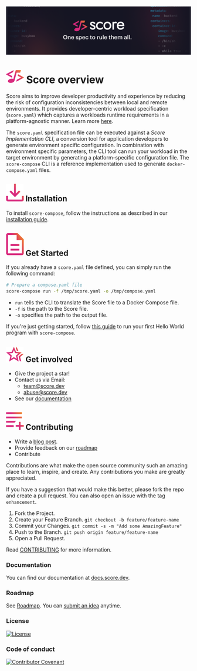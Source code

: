 ![Score banner](docs/images/banner.png)

# ![Score](docs/images/logo.svg) Score overview

Score aims to improve developer productivity and experience by reducing the risk of configuration inconsistencies between local and remote environments. It provides developer-centric workload specification (`score.yaml`) which captures a workloads runtime requirements in a platform-agnostic manner. Learn more [here](https://github.com/score-spec/spec#-what-is-score).

The `score.yaml` specification file can be executed against a _Score Implementation CLI_, a conversion tool for application developers to generate environment specific configuration. In combination with environment specific parameters, the CLI tool can run your workload in the target environment by generating a platform-specific configuration file. The `score-compose` CLI is a reference implementation used to generate `docker-compose.yaml` files.

## ![Installation](docs/images/install.svg) Installation

To install `score-compose`, follow the instructions as described in our [installation guide](https://docs.score.dev/docs/get-started/install/).

## ![Get Started](docs/images/overview.svg) Get Started

If you already have a `score.yaml` file defined, you can simply run the following command:

```bash
# Prepare a compose.yaml file
score-compose run -f /tmp/score.yaml -o /tmp/compose.yaml
```

- `run` tells the CLI to translate the Score file to a Docker Compose file.
- `-f` is the path to the Score file.
- `-o` specifies the path to the output file.

If you're just getting started, follow [this guide](https://docs.score.dev/docs/get-started/score-compose-hello-world/) to run your first Hello World program with `score-compose`.

## ![Get involved](docs/images/get-involved.svg) Get involved

- Give the project a star!
- Contact us via Email:
  - team@score.dev
  - abuse@score.dev
- See our [documentation](https://docs.score.dev)

## ![Contributing](docs/images/contributing.svg) Contributing

- Write a [blog post](https://score.dev/blog).
- Provide feedback on our [roadmap](https://github.com/score-spec/spec/blob/main/roadmap.md#get-involved)
- Contribute

Contributions are what make the open source community such an amazing place to learn, inspire, and create. Any contributions you make are greatly appreciated.

If you have a suggestion that would make this better, please fork the repo and create a pull request. You can also open an issue with the tag `enhancement`.

1. Fork the Project.
2. Create your Feature Branch. `git checkout -b feature/feature-name`
3. Commit your Changes. `git commit -s -m "Add some AmazingFeature"`
4. Push to the Branch. `git push origin feature/feature-name`
5. Open a Pull Request.

Read [CONTRIBUTING](CONTRIBUTING.md) for more information.

### Documentation

You can find our documentation at [docs.score.dev](https://docs.score.dev/docs).

### Roadmap

See [Roadmap](https://github.com/score-spec/spec/blob/main/roadmap.md). You can [submit an idea](https://github.com/score-spec/spec/blob/main/roadmap.md#get-involved) anytime.

### License

[![License](https://img.shields.io/badge/License-Apache_2.0-blue.svg)](https://opensource.org/licenses/Apache-2.0)

### Code of conduct

[![Contributor Covenant](https://img.shields.io/badge/Contributor%20Covenant-2.1-4baaaa.svg)](CODE_OF_CONDUCT.md)
